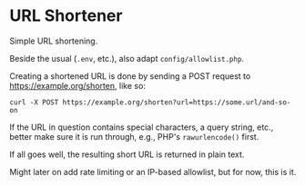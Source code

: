 # URL Shortener
Simple URL shortening.

Beside the usual (`.env`, etc.), also adapt `config/allowlist.php`.

Creating a shortened URL is done by sending a POST request to https://example.org/shorten, like so:
```
curl -X POST https://example.org/shorten?url=https://some.url/and-so-on
```
If the URL in question contains special characters, a query string, etc., better make sure it is run through, e.g., PHP's `rawurlencode()` first.

If all goes well, the resulting short URL is returned in plain text.

Might later on add rate limiting or an IP-based allowlist, but for now, this is it.
